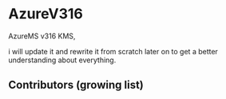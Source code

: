# AzureV316
AzureMS v316 KMS, 

i will update it and rewrite it from scratch later on to get a better understanding about everything.

Contributors (growing list)
- 
